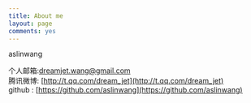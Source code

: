 ```yaml
---
title: About me
layout: page
comments: yes
---
```


aslinwang

个人邮箱:dreamjet.wang@gmail.com      
腾讯微博: [http://t.qq.com/dream_jet](http://t.qq.com/dream_jet)      
github : [https://github.com/aslinwang](https://github.com/aslinwang)      